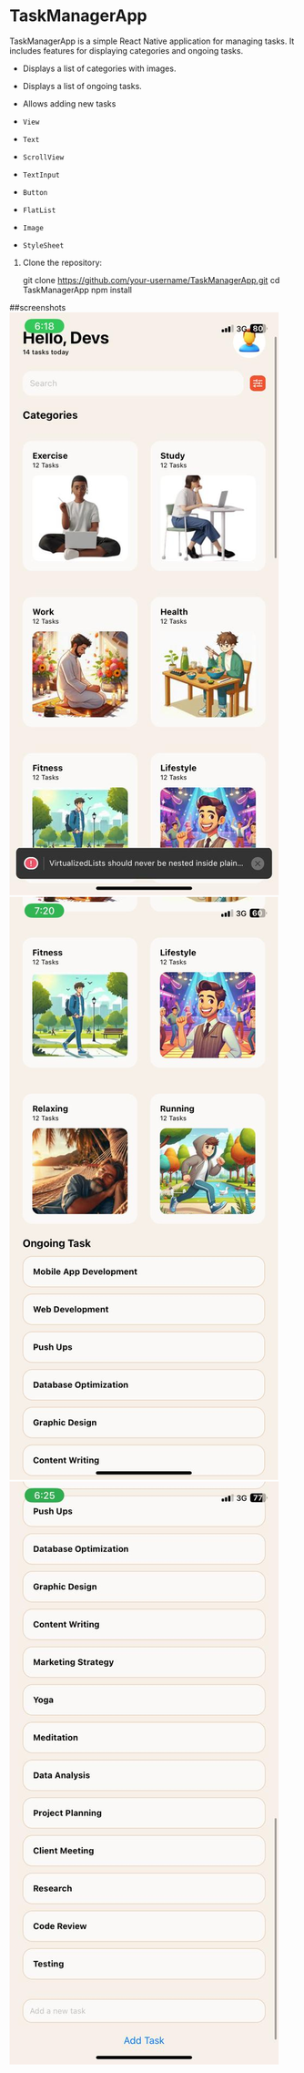 # TaskManagerApp

TaskManagerApp is a simple React Native application for managing tasks. It includes features for displaying categories and ongoing tasks.


- Displays a list of categories with images.
- Displays a list of ongoing tasks.
- Allows adding new tasks

- `View`
- `Text`
- `ScrollView`
- `TextInput`
- `Button`
- `FlatList`
- `Image`
- `StyleSheet`


1. Clone the repository:

   git clone https://github.com/your-username/TaskManagerApp.git
   cd TaskManagerApp
npm install

##screenshots
![text](<assets/screenshot 1.jpg>) ![alt text](<assets/screenshot 2.jpg>) ![text](<assets/screenshot 3.jpg>)